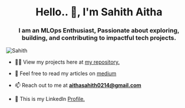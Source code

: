 <h1 align="center">Hello.. 👋, I'm Sahith Aitha</h1>
<h3 align="center"> I am an MLOps Enthusiast, Passionate about exploring, building, and contributing to impactful tech projects.</h3>
<img align = "right" width = 400 sec = "https://cdnp3.stackassets.com/fa6fd1e226152eba86fa65cef159cde3d5a40517/store/fd9cf709c1417e2cabff70f3d3d2b3be06d0becd1df0cccfc661d327a3a7/sale_229497_primary_image.jpg">
<p align="left"> <img src="https://komarev.com/ghpvc/?username=nushith&label=Profile%20views&color=0e75b6&style=flat" alt="Sahith" /> </p>

- 👨‍💻 View my projects here at [my repository.](https://github.com/aithasahith02?tab=repositories)

- 📝 Feel free to read my articles on [medium](https://medium.com/@aithasahith0214)

- 📫 Reach out to me at **aithasahith0214@gmail.com**

- 🔗 This is my Linkedln [Profile.](https://www.linkedin.com/in/sahith-aitha-845887191)

